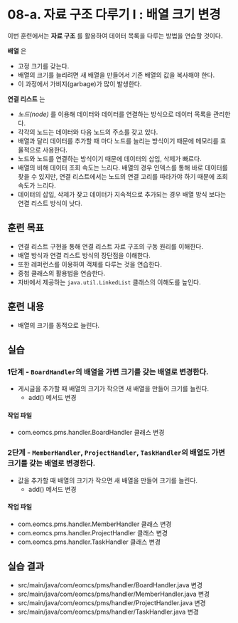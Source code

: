 # 08-a. 자료 구조 다루기 I : 배열 크기 변경

이번 훈련에서는 **자료 구조** 를 활용하여 데이터 목록을 다루는 방법을 연습할 것이다.

**배열** 은
- 고정 크기를 갖는다.
- 배열의 크기를 늘리려면 새 배열을 만들어서 기존 배열의 값을 복사해야 한다.
- 이 과정에서 가비지(garbage)가 많이 발생한다.

**연결 리스트** 는
- *노드(node)* 를 이용해 데이터와 데이터를 연결하는 방식으로 데이터 목록을 관리한다.
- 각각의 노드는 데이터와 다음 노드의 주소를 갖고 있다.
- 배열과 달리 데이터를 추가할 때 마다 노드를 늘리는 방식이기 때문에 메모리를 효율적으로 사용한다.
- 노드와 노드를 연결하는 방식이기 때문에 데이터의 삽입, 삭제가 빠르다.
- 배열의 비해 데이터 조회 속도는 느리다.
  배열의 경우 인덱스를 통해 바로 데이터를 찾을 수 있지만,
  연결 리스트에서는 노드의 연결 고리를 따라가야 하기 때문에 조회 속도가 느리다.
- 데이터의 삽입, 삭제가 잦고 데이터가 지속적으로 추가되는 경우
  배열 방식 보다는 연결 리스트 방식이 낫다.

## 훈련 목표

- 연결 리스트 구현을 통해 연결 리스트 자료 구조의 구동 원리를 이해한다.
- 배열 방식과 연결 리스트 방식의 장단점을 이해한다.
- 또한 레퍼런스를 이용하여 객체를 다루는 것을 연습한다.
- 중첩 클래스의 활용법을 연습한다.
- 자바에서 제공하는 `java.util.LinkedList` 클래스의 이해도를 높인다.

## 훈련 내용

- 배열의 크기를 동적으로 늘린다.

## 실습

### 1단계 - `BoardHandler`의 배열을 가변 크기를 갖는 배열로 변경한다.

- 게시글을 추가할 때 배열의 크기가 작으면 새 배열을 만들어 크기를 늘린다.
  - add() 메서드 변경

#### 작업 파일

- com.eomcs.pms.handler.BoardHandler 클래스 변경








### 2단계 - `MemberHandler`, `ProjectHandler`, `TaskHandler`의 배열도 가변 크기를 갖는 배열로 변경한다.

- 값을 추가할 때 배열의 크기가 작으면 새 배열을 만들어 크기를 늘린다.
  - add() 메서드 변경

#### 작업 파일

- com.eomcs.pms.handler.MemberHandler 클래스 변경
- com.eomcs.pms.handler.ProjectHandler 클래스 변경
- com.eomcs.pms.handler.TaskHandler 클래스 변경

## 실습 결과

- src/main/java/com/eomcs/pms/handler/BoardHandler.java 변경
- src/main/java/com/eomcs/pms/handler/MemberHandler.java 변경
- src/main/java/com/eomcs/pms/handler/ProjectHandler.java 변경
- src/main/java/com/eomcs/pms/handler/TaskHandler.java 변경

